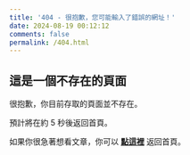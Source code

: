 ```yaml
---
title: '404 - 很抱歉，您可能輸入了錯誤的網址！'
date: 2024-08-19 00:12:12
comments: false
permalink: /404.html
---
```


<!-- markdownlint-disable MD039 MD033 -->

## 這是一個不存在的頁面

很抱歉，你目前存取的頁面並不存在。

預計將在約 <span id="timeout">5</span> 秒後返回首頁。

如果你很急著想看文章，你可以 **[點這裡](https://water38198.github.io/payroom-frontend-blog/)** 返回首頁。

<script>
let countTime = 5;

function count() {
  
  document.getElementById('timeout').textContent = countTime;
  countTime -= 1;
  if(countTime === 0){
    location.href = 'https://water38198.github.io/payroom-frontend-blog/'; // 記得改成自己網址 Url
  }
  setTimeout(() => {
    count();
  }, 1000);
}

count();
</script>
